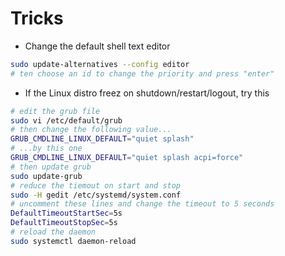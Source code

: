 # Tricks

- Change the default shell text editor
```sh
sudo update-alternatives --config editor
# ten choose an id to change the priority and press "enter"
```

- If the Linux distro freez on shutdown/restart/logout, try this
```sh
# edit the grub file
sudo vi /etc/default/grub
# then change the following value...
GRUB_CMDLINE_LINUX_DEFAULT="quiet splash"
# ...by this one
GRUB_CMDLINE_LINUX_DEFAULT="quiet splash acpi=force"
# then update grub
sudo update-grub
# reduce the tiemout on start and stop
sudo -H gedit /etc/systemd/system.conf
# uncomment these lines and change the timeout to 5 seconds
DefaultTimeoutStartSec=5s
DefaultTimeoutStopSec=5s
# reload the daemon
sudo systemctl daemon-reload
```
